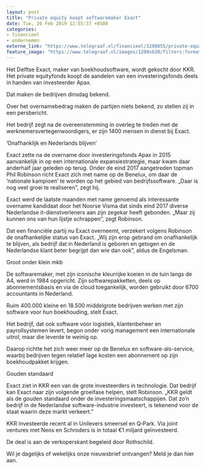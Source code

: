 ```yaml
---
layout: post
title: "Private equity koopt softwaremaker Exact"
date: Tue, 26 Feb 2019 12:55:37 +0100
categories: 
- financieel 
- ondernemen 
externe_link: "https://www.telegraaf.nl/financieel/3209055/private-equity-koopt-softwaremaker-exact"
feature_image: "https://www.telegraaf.nl/images/1200x630/filters:format(jpeg):quality(80)/cdn-kiosk-api.telegraaf.nl/fcec6266-3b40-11e9-9da3-dda74fd07550.jpg"
---
```


<p class="intro">Het Delftse Exact, maker van boekhoudsoftware, wordt gekocht door KKR. Het private equityfonds koopt de aandelen van een investeringsfonds deels in handen van investeerder Apax.</p> <p>Dat maken de bedrijven dinsdag bekend.</p><p>Over het overnamebedrag maken de partijen niets bekend, zo stellen zij in een persbericht.</p><p>Het bedrijf zegt na de overeenstemming in overleg te treden met de werknemersvertegenwoordigers, er zijn 1400 mensen in dienst bij Exact.</p><p>’Onafhanklijk en Nederlands blijven’</p><p>Exact zette na de overname door investeringsfonds Apax in 2015 aanvankelijk in op een internationale expansiestrategie, maar kwam daar anderhalf jaar geleden op terug. Onder de eind 2017 aangetreden topman Phil Robinson richt Exact zich met name op de Benelux, om daar de ’nationale kampioen’ te worden op het gebied van bedrijfssoftware. „Daar is nog veel groei te realiseren”, zegt hij.</p><p>Exact werd de laatste maanden met name genoemd als interessante overname kandidaat door het Noorse Visma dat sinds eind 2017 diverse Nederlandse it-dienstverleners aan zijn zegekar heeft gebonden. „Maar zij kunnen ons van hun lijstje schrappen”, zegt Robinson.</p><p>Dat een financiële partij nu Exact overneemt, verzekert volgens Robinson de onafhankelijke status van Exact. „Wij zijn erop gebrand om onafhankelijk te blijven, als bedrijf dat in Nederland is geboren en getogen en de Nederlandse klant beter begrijpt dan wie dan ook”, aldus de Engelsman.</p><p>Groot onder klein mkb</p><p>De softwaremaker, met zijn iconische kleurrijke koeien in de tuin langs de A4, werd in 1984 opgericht. Zijn softwarepakketten, deels op abonnementsbasis en via de cloud toegankelijk, worden gebruikt door 6700 accountants in Nederland.</p><p>Ruim 400.000 kleine en 18.500 middelgrote bedrijven werken met zijn software voor hun boekhouding, stelt Exact.</p><p>Het bedrijf, dat ook software voor logistiek, klantenbeheer en payrollsystemen levert, begon onder vorig management een internationale uitrol, maar die leverde te weinig op.</p><p>Daarop richtte het zich weer meer op de Benelux en software-als-service, waarbij bedrijven tegen relatief lage kosten een abonnement op zijn boekhoudpakket krijgen.</p><p>Gouden standaard</p><p>Exact ziet in KKR een van de grote investeerders in technologie. Dat bedrijf kan Exact naar zijn volgende groeifase helpen, stelt Robinson. „KKR geldt als de gouden standaard onder de investeringsmaatschappijen. Dat zo’n bedrijf in de Nederlandse software-industrie investeert, is tekenend voor de staat waarin deze markt verkeert.”</p><p>KKR investeerde recent al in Unilevers smeersel en Q‐Park. Via joint ventures met Neos en Schroders is in totaal €1 miljard geïnvesteerd.</p><p>De deal is aan de verkoperskant begeleid door Rothschild.</p><p>Wil je dagelijks of wekelijks onze nieuwsbrief ontvangen? Meld je dan hier aan.</p>
